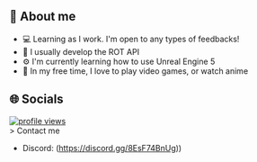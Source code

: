 <!-- About -->
<h2>📌 About me</h2>

- 💻 Learning as I work. I'm open to any types of feedbacks!
- 🤖 I usually develop the ROT API
- ⚙️ I'm currently learning how to use Unreal Engine 5
- 🎈 In my free time, I love to play video games, or watch anime

<!-- Socials -->
<h2>🌐 Socials</h2>
<div>  
  <a href="https://github.com/moisesgamingtv9">
    <img src="https://komarev.com/ghpvc/?username=moisesgamingtv9&label=Visitors" alt="profile views"/>
  </a>
</div>
> Contact me

- Discord: (https://discord.gg/8EsF74BnUg))

